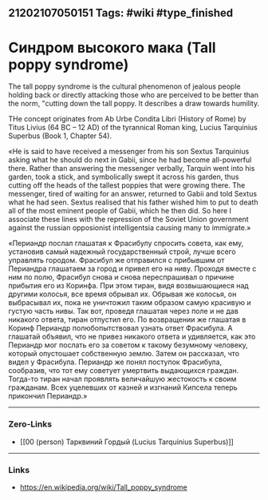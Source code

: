 21202107050151
Tags: #wiki #type_finished
---
# Синдром высокого мака (Tall poppy syndrome)

The tall poppy syndrome is the cultural phenomenon of jealous people holding back or directly attacking those who are perceived to be better than the norm, "cutting down the tall poppy. It describes a draw towards humility.

THe concept originates from Ab Urbe Condita Libri (History of Rome) by Titus Livius (64 BC – 12 AD) of the tyrannical Roman king, Lucius Tarquinius Superbus (Book 1, Chapter 54). 

«He is said to have received a messenger from his son Sextus Tarquinius asking what he should do next in Gabii, since he had become all-powerful there. Rather than answering the messenger verbally, Tarquin went into his garden, took a stick, and symbolically swept it across his garden, thus cutting off the heads of the tallest poppies that were growing there. The messenger, tired of waiting for an answer, returned to Gabii and told Sextus what he had seen. Sextus realised that his father wished him to put to death all of the most eminent people of Gabii, which he then did. So here I associate these lines with the repression of the Soviet Union government against the russian opposionist intelligentsia causing many to immigrate.»

«Периандр послал глашатая к Фрасибулу спросить совета, как ему, установив самый надежный государственный строй, лучше всего управлять городом. Фрасибул же отправился с прибывшим от Периандра глашатаем за город и привел его на ниву. Проходя вместе с ним по полю, Фрасибул снова и снова переспрашивал о причине прибытия его из Коринфа. При этом тиран, видя возвышающиеся над другими колосья, все время обрывал их. Обрывая же колосья, он выбрасывал их, пока не уничтожил таким образом самую красивую и густую часть нивы. Так вот, проведя глашатая через поле и не дав никакого ответа, тиран отпустил его. По возвращении же глашатая в Коринф Периандр полюбопытствовал узнать ответ Фрасибула. А глашатай объявил, что не привез никакого ответа и удивляется, как это Периандр мог послать его за советом к такому безумному человеку, который опустошает собственную землю. Затем он рассказал, что видел у Фрасибула. Периандр же понял поступок Фрасибула, сообразив, что тот ему советует умертвить выдающихся граждан. Тогда-то тиран начал проявлять величайшую жестокость к своим гражданам. Всех уцелевших от казней и изгнаний Кипсела теперь прикончил Периандр.»

---
### Zero-Links
- [[00 (person) Тарквиний Гордый (Lucius Tarquinius Superbus)]]
---
### Links
- https://en.wikipedia.org/wiki/Tall_poppy_syndrome


